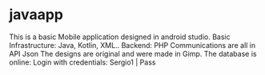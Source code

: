 # javaapp

 This is a basic Mobile application designed in android studio.
 Basic Infrastructure: Java, Kotlin, XML..
 Backend: PHP
 Communications are all in API Json
 The designs are original and were made in Gimp.
 The database is online: Login with credentials: Sergio1 | Pass
